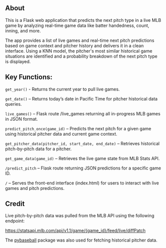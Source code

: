 ## About

This is a Flask web application that predicts the next pitch type in a live MLB game by analyzing real-time game data like batter handedness, count, inning, and more.

The app provides a list of live games and real-time next pitch predictions based on game context and pitcher history and delivers it in a clean interface. Using a KNN model, the pitcher's most similar historical game situations are identified and a probability breakdown of the next pitch type is displayed.

## Key Functions:

`get_year()` - Returns the current year to pull live games.

`get_date()` – Returns today’s date in Pacific Time for pitcher historical data queries.

`live_games()` – Flask route /live_games returning all in-progress MLB games in JSON format.

`predict_pitch_once(game_id)` – Predicts the next pitch for a given game using historical pitcher data and current game context.

`get_pitcher_data(pitcher_id, start_date, end_date)` – Retrieves historical pitch-by-pitch data for a pitcher.

`get_game_data(game_id)` – Retrieves the live game state from MLB Stats API.

`/predict_pitch` – Flask route returning JSON predictions for a specific game ID.

`/` – Serves the front-end interface (index.html) for users to interact with live games and pitch predictions.

## Credit

Live pitch-by-pitch data was pulled from the MLB API using the following endpoint:

https://statsapi.mlb.com/api/v1.1/game/{game_id}/feed/live/diffPatch

The [pybaseball](https://github.com/jldbc/pybaseball) package was also used for fetching historical pitcher data.
